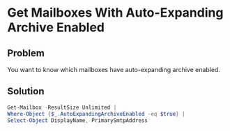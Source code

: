 # Get Mailboxes With Auto-Expanding Archive Enabled

## Problem

You want to know which mailboxes have auto-expanding archive enabled.

## Solution

```powershell
Get-Mailbox -ResultSize Unlimited |
Where-Object {$_.AutoExpandingArchiveEnabled -eq $true} |
Select-Object DisplayName, PrimarySmtpAddress
```
